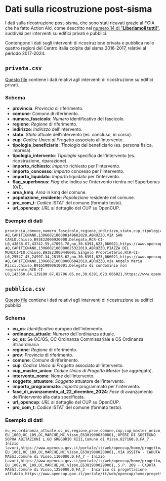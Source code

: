# Dati sulla ricostruzione post-sisma

I dati sulla ricostruzione post-sisma, che sono stati ricavati grazie al FOIA che ha fatto Action Aid, come descritto nel [numero 14 di "**Liberiamoli tutti!**"](https://datibenecomune.substack.com/p/liberiamoli-tutti-numero-14), suddivisi per interventi su edifici privati e pubblici.

Contengono i dati sugli interventi di ricostruzione privata e pubblica nelle quattro regioni del Centro Italia colpite dal sisma 2016-2017, relativi al periodo 2017-2024.

## `privata.csv`

[Questo file](data/privata.csv) contiene i dati relativi agli interventi di ricostruzione su edifici privati.

### Schema

* **provincia**: _Provincia_ di riferimento.
* **comune**: _Comune_ di riferimento.
* **numero_fascicolo**: _Numero_ identificativo del fascicolo.
* **regione**: _Regione_ di riferimento.
* **indirizzo**: _Indirizzo_ dell'intervento.
* **stato**: _Stato_ attuale dell'intervento (es. concluso, in corso).
* **cup**: _Codice Unico di Progetto_ associato all'intervento.
* **tipologia_beneficiario**: _Tipologia_ del beneficiario (es. persona fisica, impresa).
* **tipologia_intervento**: _Tipologia_ specifica dell'intervento (es. ricostruzione, riparazione).
* **importo_richiesto**: _Importo_ richiesto per l'intervento.
* **importo_concesso**: _Importo_ concesso per l'intervento.
* **importo_liquidato**: _Importo_ liquidato per l'intervento.
* **flag_superbonus**: _Flag_ che indica se l'intervento rientra nel Superbonus (0/1).
* **area_kmq**: _Area_ in kmq del comune.
* **popolazione_residente**: _Popolazione_ residente nel comune.
* **pro_com_t**: _Codice_ ISTAT del comune (formato testo).
* **url_opencup**: _URL_ al dettaglio del CUP su OpenCUP.

### Esempio di dati

```csv
provincia,comune,numero_fascicolo,regione,indirizzo,stato,cup,tipologia_beneficiario,tipologia_intervento,importo_richiesto,importo_concesso,importo_liquidato,flag_superbonus,area_kmq,popolazione_residente,pro_com_t,url_opencup
AQ,CAPITIGNANO,1306602100000149602020,ABRUZZO,VIA SAN CARLO,Chiuso,B93E22000920008,Delegato,RCR-CI-L0,43838.07,43742.55,47096.78,no,30.6391,623,066021,https://www.opencup.gov.it/portale/it/web/opencup/home/progetto/-/cup/B93E22000920008
AQ,CAPITIGNANO,1306602100000025322019,ABRUZZO,PIAZZA DEL MUNICIPIO,Chiuso,B93E23000440001,Singolo Proprietario,RCR-CI-L0,25547.45,24997.34,28158.62,no,30.6391,623,066021,https://www.opencup.gov.it/portale/it/web/opencup/home/progetto/-/cup/B93E23000440001
AQ,CAPITIGNANO,1306602100000006042018,ABRUZZO,via Angelo Maria Ricci,Chiuso,B91G19000610001,Delegato di condominio non registrato,RCR-CI-L0,143550.84,139190.87,82706.05,no,30.6391,623,066021,https://www.opencup.gov.it/portale/it/web/opencup/home/progetto/-/cup/B91G19000610001
```

## `pubblica.csv`

[Questo file](data/pubblica.csv) contiene i dati relativi agli interventi di ricostruzione su edifici pubblici.

### Schema

* **eu_es**: _Identificativo_ europeo dell'intervento.
* **ordinanza_attuale**: _Numero_ dell'ordinanza attuale.
* **oc_os**: Se OC/OS, OC Ordinanza Commissariale e OS Ordinanza Straordinaria
* **regione**: _Regione_ di riferimento.
* **prov**: _Provincia_ di riferimento.
* **comune**: _Comune_ di riferimento.
* **cup**: _Codice Unico di Progetto_ associato all'intervento.
* **cup_master_unico**: _Codice Unico di Progetto Master_ (se aggregato).
* **intervento_nome**: _Nome_ dell'intervento.
* **soggetto_attuatore**: _Soggetto_ attuatore dell'intervento.
* **importo_programmato**: _Importo_ programmato per l'intervento.
* **fase_di_avanzamento_al_22_dicembre_2024**: _Fase_ di avanzamento dell'intervento alla data specificata.
* **url_opencup**: _URL_ al dettaglio del CUP su OpenCUP.
* **pro_com_t**: _Codice_ ISTAT del comune (formato testo).

### Esempio di dati

```csv
eu_es,ordinanza_attuale,oc_os,regione,prov,comune,cup,cup_master_unico,intervento_nome,soggetto_attuatore,importo_programmato,fase_di_avanzamento_al_22_dicembre_2024,url_opencup,pro_com_t
EU_1000,OC_109,OC,MARCHE,MC,Visso,E63H19000300001,,OPERE DI SOSTEGNO SOPRA ABITAZIONI L.GO GREGORIO XIII,Comune di Visso,827160.0,FA_7 - Inizio lavori,https://www.opencup.gov.it/portale/it/web/opencup/home/progetto/-/cup/E63H19000300001,043057
EU_1001,OC_109,OC,MARCHE,MC,Visso,E63H19000280001,,VIA USSITA - CADUTA MASSI,Comune di Visso,1100000.0,FA_7 - Inizio Lavori,https://www.opencup.gov.it/portale/it/web/opencup/home/progetto/-/cup/E63H19000280001,043057
EU_1002,OC_109,OC,MARCHE,MC,Visso,E63H19000290001,,S.P. 209 - CADUTA MASSI,Comune di Visso,1250000.0,FA_3 - Incarico di progettazione affidato,https://www.opencup.gov.it/portale/it/web/opencup/home/progetto/-/cup/E63H19000290001,043057
```
